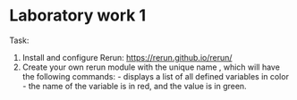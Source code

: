 # Laboratory work 1

Task:
1. Install and configure Rerun: https://rerun.github.io/rerun/
2. Create your own rerun module with the unique name <my-second-name>, which will have the following commands:
  <my-first-name> - displays a list of all defined variables in color - the name of the variable is in red, and the value is in green.
